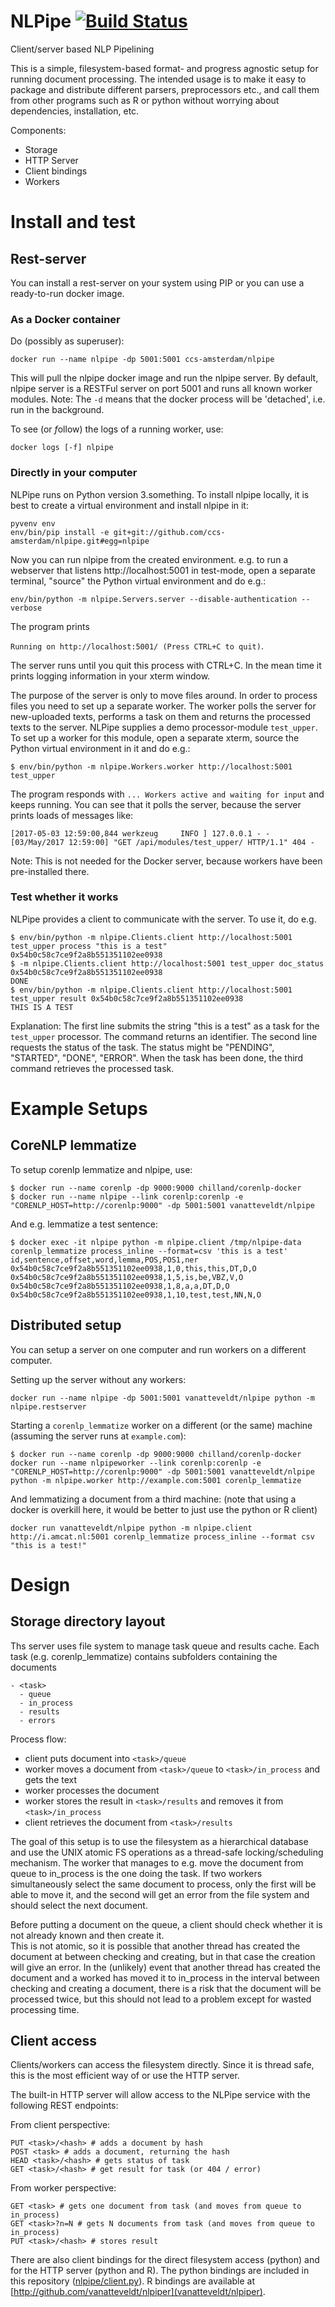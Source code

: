 # NLPipe [![Build Status](https://travis-ci.org/ccs-Amsterdam/nlpipe.png?branch=master)](https://travis-ci.org/ccs-Amsterdam/nlpipe)

Client/server based NLP Pipelining

This is a simple, filesystem-based format- and progress agnostic setup for running document processing.
The intended usage is to make it easy to package and distribute different parsers, preprocessors etc.,
and call them from other programs such as R or python without worrying about dependencies, installation, etc. 

Components:

- Storage
- HTTP Server
- Client bindings
- Workers

Install and test
===

Rest-server
---

You can install a rest-server on your system using PIP or you can use
a ready-to-run docker image. 

### As a Docker container

Do (possibly as superuser):

```{sh}
docker run --name nlpipe -dp 5001:5001 ccs-amsterdam/nlpipe
```

This will pull the nlpipe docker image and run the nlpipe server.
By default, nlpipe server is a RESTFul server on port 5001 and runs all known worker modules. 
Note: The `-d` means that the docker process will be 'detached', i.e. run in the background. 

To see (or *f*ollow) the logs of a running worker, use:

```{sh}
docker logs [-f] nlpipe
```

### Directly in your computer

NLPipe runs on Python version 3.something.
To install nlpipe locally, it is best to create a virtual environment and install nlpipe in it:

```{sh}
pyvenv env
env/bin/pip install -e git+git://github.com/ccs-amsterdam/nlpipe.git#egg=nlpipe
```

Now you can run nlpipe from the created environment. e.g. to run a
webserver that listens  http://localhost:5001 in test-mode, open a separate
terminal, "source" the Python virtual environment and do e.g.:

```{sh}
env/bin/python -m nlpipe.Servers.server --disable-authentication --verbose
```

The program prints

`Running on http://localhost:5001/ (Press CTRL+C to quit)`. 

The server runs until you quit this process with CTRL+C. In the mean time it prints
logging information in your xterm window.

The purpose of the server is only to move files around. In order to
process files you need to set up a separate worker. The worker polls
the server for new-uploaded texts, performs a task on them and returns
the processed texts to the server. NLPipe supplies a
demo processor-module `test_upper`. To set up a worker for this module, open a
separate xterm, source the Python virtual environment in it and do e.g.:

```{sh}
$ env/bin/python -m nlpipe.Workers.worker http://localhost:5001 test_upper
```

The program responds with
`... Workers active and waiting for input`
and keeps running. You can see that it polls the server, because the
server prints loads of messages like:

`[2017-05-03 12:59:00,844 werkzeug     INFO ] 127.0.0.1 - -
[03/May/2017 12:59:00] "GET /api/modules/test_upper/ HTTP/1.1" 404 -`

Note: This is not needed for the Docker server, because workers have
been pre-installed there.

### Test whether it works

NLPipe provides a client to communicate with the server. To use it, do e.g.

```{sh}
$ env/bin/python -m nlpipe.Clients.client http://localhost:5001 test_upper process "this is a test"
0x54b0c58c7ce9f2a8b551351102ee0938
$ -m nlpipe.Clients.client http://localhost:5001 test_upper doc_status 0x54b0c58c7ce9f2a8b551351102ee0938
DONE
$ env/bin/python -m nlpipe.Clients.client http://localhost:5001 test_upper result 0x54b0c58c7ce9f2a8b551351102ee0938
THIS IS A TEST
```

Explanation: The first line submits the string "this is a test" as a
task for the `test_upper` processor. The command returns an
identifier. The second line requests the status of the task. The
status might be "PENDING", "STARTED",  "DONE",  "ERROR". When the task
has been done, the third command retrieves the processed task. 


Example Setups
===

CoreNLP lemmatize
---

To setup corenlp lemmatize and nlpipe, use:

```{sh}
$ docker run --name corenlp -dp 9000:9000 chilland/corenlp-docker 
$ docker run --name nlpipe --link corenlp:corenlp -e "CORENLP_HOST=http://corenlp:9000" -dp 5001:5001 vanatteveldt/nlpipe
```
And e.g. lemmatize a test sentence:

```{sh}
$ docker exec -it nlpipe python -m nlpipe.client /tmp/nlpipe-data corenlp_lemmatize process_inline --format=csv 'this is a test'
id,sentence,offset,word,lemma,POS,POS1,ner
0x54b0c58c7ce9f2a8b551351102ee0938,1,0,this,this,DT,D,O
0x54b0c58c7ce9f2a8b551351102ee0938,1,5,is,be,VBZ,V,O
0x54b0c58c7ce9f2a8b551351102ee0938,1,8,a,a,DT,D,O
0x54b0c58c7ce9f2a8b551351102ee0938,1,10,test,test,NN,N,O
```

Distributed setup
---

You can setup a server on one computer and run workers on a different computer. 

Setting up the server without any workers:

```{sh}
docker run --name nlpipe -dp 5001:5001 vanatteveldt/nlpipe python -m nlpipe.restserver
```

Starting a `corenlp_lemmatize` worker on a different (or the same) machine (assuming the server runs at `example.com`):

```{sh}
$ docker run --name corenlp -dp 9000:9000 chilland/corenlp-docker 
docker run --name nlpipeworker --link corenlp:corenlp -e "CORENLP_HOST=http://corenlp:9000" -dp 5001:5001 vanatteveldt/nlpipe python -m nlpipe.worker http://example.com:5001 corenlp_lemmatize
```

And lemmatizing a document from a third machine:
(note that using a docker is overkill here, it would be better to just use the python or R client)

```{sh}
docker run vanatteveldt/nlpipe python -m nlpipe.client http://i.amcat.nl:5001 corenlp_lemmatize process_inline --format csv "this is a test!"
```

Design
===

Storage directory layout
---

Ths server uses file system to manage task queue and results cache. 
Each task (e.g. corenlp_lemmatize) contains subfolders containing the documents

```
- <task>
  - queue
  - in_process
  - results
  - errors
```

Process flow:
- client puts document into `<task>/queue`
- worker moves a document from `<task>/queue` to `<task>/in_process` and gets the text
- worker processes the document
- worker stores the result in `<task>/results` and removes it from `<task>/in_process`
- client retrieves the document from `<task>/results`

The goal of this setup is to use the filesystem as a hierarchical database and use the UNIX atomic FS operations as a thread-safe locking/scheduling mechanism. The worker that manages to e.g. move the document from queue to in_process is the one doing the task. If two workers simultaneously select the same document to process, only the first will be able to move it, and the second will get an error from the file system and should select the next document. 

Before putting a document on the queue, a client should check whether it is not already known and then create it.  
This is not atomic, so it is possible that another thread has created the document at between checking and creating, but in that case the creation will give an error. 
In the (unlikely) event that another thread has created the document and a worked has moved it to in_process in the interval between checking and creating a document, there is a risk that the document will be processed twice, but this should not lead to a problem except for wasted processing time. 


Client access
---

Clients/workers can access the filesystem directly. 
Since it is thread safe, this is the most efficient way of 
or use the HTTP server. 

The built-in HTTP server will allow access to the NLPipe service with the following REST endpoints:

From client perspective:

```
PUT <task>/<hash> # adds a document by hash
POST <task> # adds a document, returning the hash
HEAD <task>/<hash> # gets status of task
GET <task>/<hash> # get result for task (or 404 / error)
```

From worker perspective:

```
GET <task> # gets one document from task (and moves from queue to in_process)
GET <task>?n=N # gets N documents from task (and moves from queue to in_process)
PUT <task>/<hash> # stores result 
```

There are also client bindings for the direct filesystem access (python) and for the HTTP server (python and R).
The python bindings are included in this repository ([nlpipe/client.py](nlpipe/client.py)). R bindings are available at [http://github.com/vanatteveldt/nlpiper](vanatteveldt/nlpiper). 
